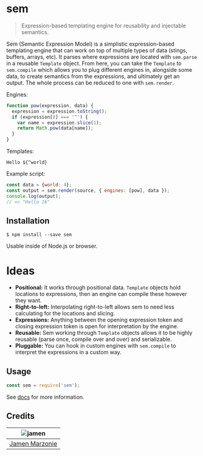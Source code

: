 # sem
> Expression-based templating engine for reusability and injectable semantics.

Sem (Semantic Expression Model) is a simplistic expression-based templating engine that can work on top of multiple types of data (stings, buffers, arrays, etc).  It parses where expressions are located with `sem.parse` in a reusable `Template` object.  From here, you can take the `Template` to `sem.compile` which allows you to plug different engines in, alongside some data, to create semantics from the expressions, and ultimately get an output.  The whole process can be reduced to one with `sem.render`.

Engines:
```javascript
function pow(expression, data) {
  expression = expression.toString();
  if (expression[0] === '^') {
    var name = expression.slice(1);
    return Math.pow(data[name]);
  }
}
```

Templates:
```
Hello ${^world}
```

Example script:
```javascript
const data = {world: 4};
const output = sem.render(source, { engines: [pow], data });
console.log(output);
// => "Hello 16"
```

## Installation
```shell
$ npm install --save sem
```
Usable inside of Node.js or browser.

# Ideas
 - **Positional:** It works through positional data.  `Template` objects hold locations to expressions, then an engine can compile these however they want.
 - **Right-to-left:** Interpolating right-to-left allows sem to need less calculating for the locations and slicing.
 - **Expressions:** Anything between the opening expression token and closing expression token is open for interpretation by the engine.
 - **Reusable:** Sem working through `Template` objects allows it to be highly reusable (parse once, compile over and over) and serializable.
 - **Pluggable:** You can hook in custom engines with `sem.compile` to interpret the expressions in a custom way.

## Usage
```javascript
const sem = require('sem');
```
See [docs](docs/) for more information.

## Credits
| ![jamen][avatar] |
|:---:|
| [Jamen Marzonie][github] |

  [avatar]: https://avatars.githubusercontent.com/u/6251703?v=3&s=125
  [github]: https://github.com/jamen
